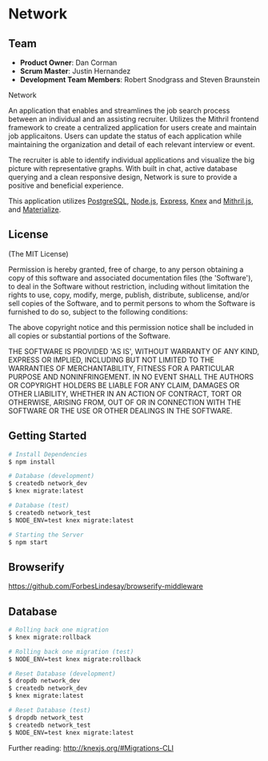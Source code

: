 # Network

## Team

  - __Product Owner__: Dan Corman
  - __Scrum Master__: Justin Hernandez
  - __Development Team Members__: Robert Snodgrass and Steven Braunstein

Network

An application that enables and streamlines the job search process between an individual and an assisting recruiter. Utilizes the Mithril frontend framework to create a centralized application for users create and maintain job applicaitons.  Users can update the status of each application while maintaining the organization and detail of each relevant interview or event. 

The recruiter is able to identify individual applications and visualize the big picture with representative graphs. With built in chat, active database querying and a clean responsive design, Network is sure to provide a positive and beneficial experience.

This application utilizes [PostgreSQL](http://www.postgresql.org/), [Node.js](http://www.nodejs.org/), [Express](http://expressjs.com/), [Knex](http://knexjs.org/) and [Mithril.js](http://mithril.js.org/), and [Materialize](http://materializecss.com/).
## License
(The MIT License)

Permission is hereby granted, free of charge, to any person obtaining
a copy of this software and associated documentation files (the
'Software'), to deal in the Software without restriction, including
without limitation the rights to use, copy, modify, merge, publish,
distribute, sublicense, and/or sell copies of the Software, and to
permit persons to whom the Software is furnished to do so, subject to
the following conditions:

The above copyright notice and this permission notice shall be
included in all copies or substantial portions of the Software.

THE SOFTWARE IS PROVIDED 'AS IS', WITHOUT WARRANTY OF ANY KIND,
EXPRESS OR IMPLIED, INCLUDING BUT NOT LIMITED TO THE WARRANTIES OF
MERCHANTABILITY, FITNESS FOR A PARTICULAR PURPOSE AND NONINFRINGEMENT.
IN NO EVENT SHALL THE AUTHORS OR COPYRIGHT HOLDERS BE LIABLE FOR ANY
CLAIM, DAMAGES OR OTHER LIABILITY, WHETHER IN AN ACTION OF CONTRACT,
TORT OR OTHERWISE, ARISING FROM, OUT OF OR IN CONNECTION WITH THE
SOFTWARE OR THE USE OR OTHER DEALINGS IN THE SOFTWARE.




## Getting Started

```bash
# Install Dependencies
$ npm install

# Database (development)
$ createdb network_dev
$ knex migrate:latest

# Database (test)
$ createdb network_test
$ NODE_ENV=test knex migrate:latest

# Starting the Server
$ npm start
```

## Browserify

https://github.com/ForbesLindesay/browserify-middleware

## Database

```bash
# Rolling back one migration
$ knex migrate:rollback

# Rolling back one migration (test)
$ NODE_ENV=test knex migrate:rollback

# Reset Database (development)
$ dropdb network_dev
$ createdb network_dev
$ knex migrate:latest

# Reset Database (test)
$ dropdb network_test
$ createdb network_test
$ NODE_ENV=test knex migrate:latest
```

Further reading: http://knexjs.org/#Migrations-CLI
